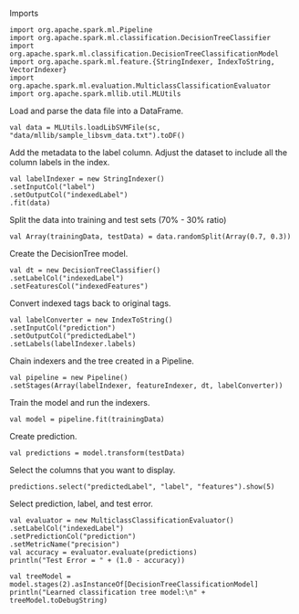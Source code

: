 Imports 

    import org.apache.spark.ml.Pipeline
    import org.apache.spark.ml.classification.DecisionTreeClassifier
    import org.apache.spark.ml.classification.DecisionTreeClassificationModel
    import org.apache.spark.ml.feature.{StringIndexer, IndexToString, VectorIndexer}
    import org.apache.spark.ml.evaluation.MulticlassClassificationEvaluator
    import org.apache.spark.mllib.util.MLUtils

Load and parse the data file into a DataFrame.

    val data = MLUtils.loadLibSVMFile(sc, "data/mllib/sample_libsvm_data.txt").toDF()

Add the metadata to the label column. Adjust the dataset to include all the column labels in the index.

    val labelIndexer = new StringIndexer()
    .setInputCol("label")
    .setOutputCol("indexedLabel")
    .fit(data)

Split the data into training and test sets (70% - 30% ratio)

    val Array(trainingData, testData) = data.randomSplit(Array(0.7, 0.3))

Create the DecisionTree model.    

    val dt = new DecisionTreeClassifier()
    .setLabelCol("indexedLabel")
    .setFeaturesCol("indexedFeatures")

Convert indexed tags back to original tags.

    val labelConverter = new IndexToString()
    .setInputCol("prediction")
    .setOutputCol("predictedLabel")
    .setLabels(labelIndexer.labels)

Chain indexers and the tree created in a Pipeline.

    val pipeline = new Pipeline()
    .setStages(Array(labelIndexer, featureIndexer, dt, labelConverter))

Train the model and run the indexers.
    
    val model = pipeline.fit(trainingData)

Create prediction.

    val predictions = model.transform(testData)

Select the columns that you want to display.

    predictions.select("predictedLabel", "label", "features").show(5)

Select prediction, label, and test error.

    val evaluator = new MulticlassClassificationEvaluator()
    .setLabelCol("indexedLabel")
    .setPredictionCol("prediction")
    .setMetricName("precision")
    val accuracy = evaluator.evaluate(predictions)
    println("Test Error = " + (1.0 - accuracy))
    
    val treeModel = model.stages(2).asInstanceOf[DecisionTreeClassificationModel]
    println("Learned classification tree model:\n" + treeModel.toDebugString)

